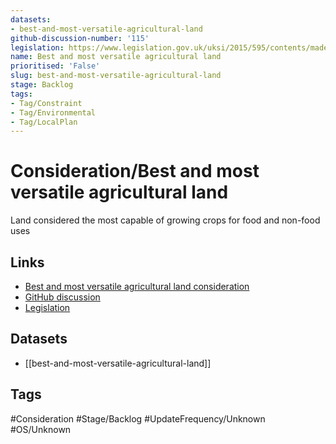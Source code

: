 ```yaml
---
datasets:
- best-and-most-versatile-agricultural-land
github-discussion-number: '115'
legislation: https://www.legislation.gov.uk/uksi/2015/595/contents/made
name: Best and most versatile agricultural land
prioritised: 'False'
slug: best-and-most-versatile-agricultural-land
stage: Backlog
tags:
- Tag/Constraint
- Tag/Environmental
- Tag/LocalPlan
---
```


# Consideration/Best and most versatile agricultural land

Land considered the most capable of growing crops for food and non-food uses

## Links

* [Best and most versatile agricultural land consideration](https://design.planning.data.gov.uk/planning-consideration/best-and-most-versatile-agricultural-land)
* [GitHub discussion](https://github.com/digital-land/data-standards-backlog/discussions/115)
* [Legislation](https://www.legislation.gov.uk/uksi/2015/595/contents/made)

## Datasets

* [[best-and-most-versatile-agricultural-land]]

## Tags

#Consideration #Stage/Backlog #UpdateFrequency/Unknown #OS/Unknown